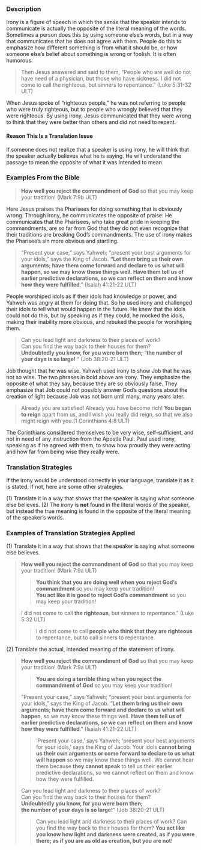 
### Description

Irony is a figure of speech in which the sense that the speaker intends to communicate is actually the opposite of the literal meaning of the words. Sometimes a person does this by using someone else’s words, but in a way that communicates that he does not agree with them. People do this to emphasize how different something is from what it should be, or how someone else’s belief about something is wrong or foolish. It is often humorous.

> Then Jesus answered and said to them, “People who are well do not have need of a physician, but those who have sickness. I did not come to call the righteous, but sinners to repentance.” (Luke 5:31-32 ULT)

When Jesus spoke of “righteous people,” he was not referring to people who were truly righteous, but to people who wrongly believed that they were righteous. By using irony, Jesus communicated that they were wrong to think that they were better than others and did not need to repent.

#### Reason This Is a Translation Issue

If someone does not realize that a speaker is using irony, he will think that the speaker actually believes what he is saying. He will understand the passage to mean the opposite of what it was intended to mean.

### Examples From the Bible

> **How well you reject the commandment of God** so that you may keep your tradition! (Mark 7:9b ULT)

 Here Jesus praises the Pharisees for doing something that is obviously wrong. Through irony, he communicates the opposite of praise: He communicates that the Pharisees, who take great pride in keeping the commandments, are so far from God that they do not even recognize that their traditions are breaking God’s commandments. The use of irony makes the Pharisee’s sin more obvious and startling.

> “Present your case,” says Yahweh; “present your best arguments for your idols,” says the King of Jacob. **“Let them bring us their own arguments; have them come forward and declare to us what will happen, so we may know these things well. Have them tell us of earlier predictive declarations, so we can reflect on them and know how they were fulfilled**.” (Isaiah 41:21-22 ULT)

People worshiped idols as if their idols had knowledge or power, and Yahweh was angry at them for doing that. So he used irony and challenged their idols to tell what would happen in the future. He knew that the idols could not do this, but by speaking as if they could, he mocked the idols, making their inability more obvious, and rebuked the people for worshiping them.

> Can you lead light and darkness to their places of work?  
> Can you find the way back to their houses for them?  
> **Undoubtedly you know, for you were born then;** “**the number of your days is so large!** “ (Job 38:20-21 ULT)

Job thought that he was wise. Yahweh used irony to show Job that he was not so wise. The two phrases in bold above are irony. They emphasize the opposite of what they say, because they are so obviously false. They emphasize that Job could not possibly answer God’s questions about the creation of light because Job was not born until many, many years later.

> Already you are satisfied! Already you have become rich! **You began to reign** apart from us, and I wish you really did reign, so that we also might reign with you.(1 Corinthians 4:8 ULT)

The Corinthians considered themselves to be very wise, self-sufficient, and not in need of any instruction from the Apostle Paul. Paul used irony, speaking as if he agreed with them, to show how proudly they were acting and how far from being wise they really were.

### Translation Strategies

If the irony would be understood correctly in your language, translate it as it is stated. If not, here are some other strategies.

(1) Translate it in a way that shows that the speaker is saying what someone else believes.
(2) The irony is **not** found in the literal words of the speaker, but instead the true meaning is found in the opposite of the literal meaning of the speaker’s words.

### Examples of Translation Strategies Applied

(1) Translate it in a way that shows that the speaker is saying what someone else believes.

> **How well you reject the commandment of God** so that you may keep your tradition! (Mark 7:9a ULT)
> 
> > **You think that you are doing well when you reject God’s commandment** so you may keep your tradition!  
> > **You act like it is good to reject God’s commandment** so you may keep your tradition!
> 
>  I did not come to call **the righteous**, but sinners to repentance.” (Luke 5:32 ULT)
> 
> > I did not come to call **people who think that they are righteous** to repentance, but to call sinners to repentance.

(2) Translate the actual, intended meaning of the statement of irony.

> **How well you reject the commandment of God** so that you may keep your tradition! (Mark 7:9a ULT)
> 
> > **You are doing a terrible thing when you reject the commandment of God** so you may keep your tradition!
> 
> ”Present your case,” says Yahweh; “present your best arguments for your idols,” says the King of Jacob. “**Let them bring us their own arguments; have them come forward and declare to us what will happen**, so we may know these things well. **Have them tell us of earlier predictive declarations, so we can reflect on them and know how they were fulfilled**.” (Isaiah 41:21-22 ULT)
> 
> > ‘Present your case,’ says Yahweh; ‘present your best arguments for your idols,’ says the King of Jacob. Your idols **cannot bring us their own arguments or come forward to declare to us what will happen** so we may know these things well. We cannot hear them because **they cannot speak** to tell us their earlier predictive declarations, so we cannot reflect on them and know how they were fulfilled.
> 
> Can you lead light and darkness to their places of work?  
> Can you find the way back to their houses for them?  
> **Undoubtedly you know, for you were born then;**  
> **the number of your days is so large!**“ (Job 38:20-21 ULT)
> 
> > Can you lead light and darkness to their places of work? Can you find the way back to their houses for them? **You act like you know how light and darkness were created, as if you were there; as if you are as old as creation, but you are not**!